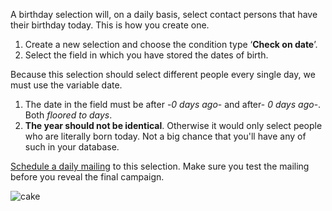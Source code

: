 A birthday selection will, on a daily basis, select contact persons that
have their birthday today. This is how you create one.

1.  Create a new selection and choose the condition type ‘**Check on
    date**’.
2.  Select the field in which you have stored the dates of birth.

Because this selection should select different people every single day,
we must use the variable date.

1.  The date in the field must be after -*0 days ago*- and after- *0
    days ago*-. Both *floored to days*.
2.  **The year should not be identical**. Otherwise it would only select
    people who are literally born today. Not a big chance that you'll
    have any of such in your database.

[Schedule a daily mailing](#) to this selection. Make sure you test the
mailing before you reveal the final campaign.

![cake](cake.png)
